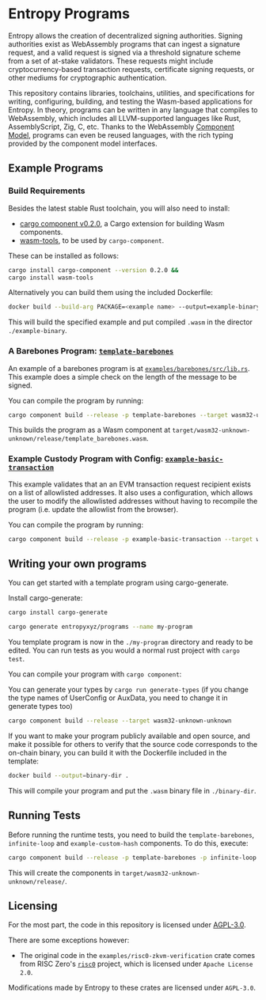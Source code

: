# Entropy Programs

Entropy allows the creation of decentralized signing authorities. Signing authorities exist as WebAssembly programs that can ingest a signature request, and a valid request is signed via a threshold signature scheme from a set of at-stake validators. These requests might include cryptocurrency-based transaction requests, certificate signing requests, or other mediums for cryptographic authentication.

This repository contains libraries, toolchains, utilities, and specifications for writing, configuring, building, and testing the Wasm-based applications for Entropy. In theory, programs can be written in any language that compiles to WebAssembly, which includes all LLVM-supported languages like Rust, AssemblyScript, Zig, C, etc. Thanks to the WebAssembly [Component Model](https://component-model.bytecodealliance.org), programs can even be reused languages, with the rich typing provided by the component model interfaces.

## Example Programs

### Build Requirements

Besides the latest stable Rust toolchain, you will also need to install:

- [cargo component v0.2.0](https://github.com/bytecodealliance/cargo-component#installation), a Cargo extension for building Wasm components.
- [wasm-tools](https://github.com/bytecodealliance/wasm-tools#installation), to be used by `cargo-component`.

These can be installed as follows:

```bash
cargo install cargo-component --version 0.2.0 &&
cargo install wasm-tools
```

Alternatively you can build them using the included Dockerfile:
```bash
docker build --build-arg PACKAGE=<example name> --output=example-binary .
```
This will build the specified example and put compiled `.wasm` in the director `./example-binary`.

### A Barebones Program: [`template-barebones`](./examples/barebones/src/lib.rs)

An example of a barebones program is at [`examples/barebones/src/lib.rs`](./examples/barebones/src/lib.rs). This example does a simple check on the length of the message to be signed.

You can compile the program by running:

```bash
cargo component build --release -p template-barebones --target wasm32-unknown-unknown
```

This builds the program as a Wasm component at `target/wasm32-unknown-unknown/release/template_barebones.wasm`.

### Example Custody Program with Config: [`example-basic-transaction`](./examples/basic-transaction/src/lib.rs)

This example validates that an an EVM transaction request recipient exists on a list of allowlisted addresses. It also uses a configuration, which allows the user to modify the allowlisted addresses without having to recompile the program (i.e. update the allowlist from the browser).

You can compile the program by running:

```bash
cargo component build --release -p example-basic-transaction --target wasm32-unknown-unknown
```

## Writing your own programs

You can get started with a template program using cargo-generate.

Install cargo-generate:

```bash
cargo install cargo-generate
```

```bash
cargo generate entropyxyz/programs --name my-program
```

You template program is now in the `./my-program` directory and ready to be edited. You can run tests as you would a normal rust project with `cargo test`.

You can compile your program with `cargo component`:

You can generate your types by `cargo run generate-types` (if you change the type names of UserConfig or AuxData, you need to change it in generate types too)

```bash
cargo component build --release --target wasm32-unknown-unknown
```

If you want to make your program publicly available and open source, and make it possible for others to verify that the source code corresponds to the on-chain binary, you can build it with the Dockerfile included in the template: 

```bash
docker build --output=binary-dir .
```

This will compile your program and put the `.wasm` binary file in `./binary-dir`. 

## Running Tests

Before running the runtime tests, you need to build the `template-barebones`, `infinite-loop` and `example-custom-hash` components. To do this, execute:

```bash
cargo component build --release -p template-barebones -p infinite-loop -p example-custom-hash --target wasm32-unknown-unknown
```

This will create the components in `target/wasm32-unknown-unknown/release/`.

## Licensing

For the most part, the code in this repository is licensed under [AGPL-3.0](./LICENSE).

There are some exceptions however:

- The original code in the `examples/risc0-zkvm-verification` crate comes from RISC Zero's [`risc0`](https://github.com/risc0/risc0) project, which is licensed under
  `Apache License 2.0`.

Modifications made by Entropy to these crates are licensed under `AGPL-3.0`.
